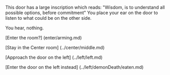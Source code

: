 This door has a large inscription which reads:
"Wisdom, is to understand all possible options, before commitment"
You place your ear on the door to listen to what could be on 
the other side.

You hear, nothing.

[Enter the room?] (enter/arming.md)

[Stay in the Center room] (../center/middle.md)

[Approach the door on the left] (../left/left.md)

[Enter the door on the left instead] (../left/demonDeath/eaten.md)
